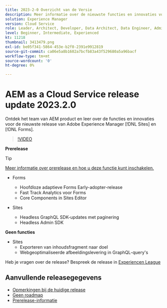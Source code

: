 ```yaml
---
title: 2023-2-0 Overzicht van de Versie
description: Meer informatie over de nieuwste functies en innovaties voor de release 2023-2-0 voor Adobe Experience Manager [!DNL Forms] en [!DNL Sites].
solution: Experience Manager
version: Cloud Service
role: Leader, Architect, Developer, Data Architect, Data Engineer, Admin, User
level: Beginner, Intermediate, Experienced
kt: 11218
thumbnail: 3413479.png
exl-id: be05f341-5864-453e-b2f0-2391e9912819
source-git-commit: ca06e5a8b1602a7bcfb83a43f529680a5a96bacf
workflow-type: tm+mt
source-wordcount: '0'
ht-degree: 0%

---
```


# AEM as a Cloud Service release update 2023.2.0

Ontdek het team van AEM product en leer over de functies en innovaties voor de nieuwste release van Adobe Experience Manager [!DNL Sites] en [!DNL Forms].

>[!VIDEO](https://video.tv.adobe.com/v/3416885/?quality=12&learn=on)

**Prerelease**

>[!TIP]
>
>[Meer informatie over prerelease en hoe u deze functie kunt inschakelen.](https://experienceleague.adobe.com/docs/experience-manager-cloud-service/content/release-notes/prerelease.html)

* Forms
   * Hoofdloze adaptieve Forms Early-adopter-release
   * Fast Track Analytics voor Forms
   * Core Components in Sites Editor

* Sites
   * Headless GraphQL SDK-updates met paginering
   * Headless Admin SDK

**Geen functies**

* Sites
   * Exporteren van inhoudsfragment naar doel
   * Webgeoptimaliseerde afbeeldingslevering in GraphQL-query&#39;s

Heb je vragen over de release?  Bespreek de release in [Experiencen League](https://adobe.ly/3KCfab0)

## Aanvullende releasegegevens

* [Opmerkingen bij de huidige release](https://experienceleague.adobe.com/docs/experience-manager-cloud-service/content/release-notes/home.html)
* [Geen roadmap](https://experienceleague.adobe.com/docs/experience-manager-release-information/aem-release-updates/update-releases-roadmap.html)
* [Prerelease-informatie](https://experienceleague.adobe.com/docs/experience-manager-cloud-service/content/release-notes/prerelease.html)
